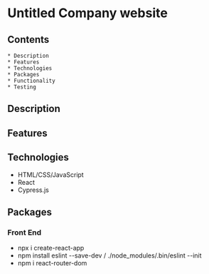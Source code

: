 # Untitled Company website 

## Contents
    * Description
    * Features
    * Technologies
    * Packages
    * Functionality
    * Testing

## Description

## Features

## Technologies
* HTML/CSS/JavaScript
* React
* Cypress.js

## Packages
### Front End
* npx i create-react-app
* npm install eslint --save-dev / ./node_modules/.bin/eslint --init
* npm i react-router-dom

